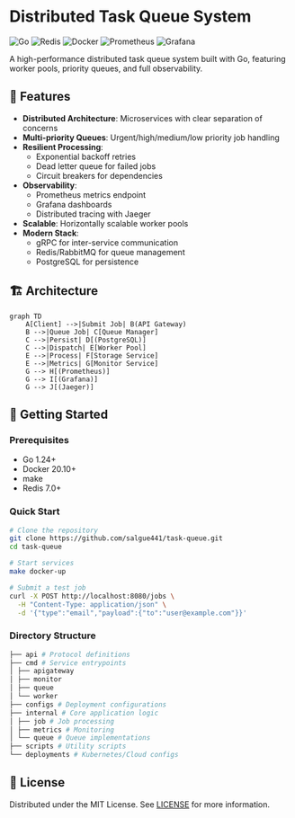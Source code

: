 # Distributed Task Queue System

<!-- Badges -->

![Go](https://img.shields.io/badge/Go-1.22+-00ADD8?logo=go)
![Redis](https://img.shields.io/badge/Redis-DC382D?logo=redis)
![Docker](https://img.shields.io/badge/Docker-2496ED?logo=docker)
![Prometheus](https://img.shields.io/badge/Prometheus-E6522C?logo=prometheus)
![Grafana](https://img.shields.io/badge/Grafana-F46800?logo=grafana)

A high-performance distributed task queue system built with Go, featuring worker pools, priority queues, and full observability.

## 🌟 Features

- **Distributed Architecture**: Microservices with clear separation of concerns
- **Multi-priority Queues**: Urgent/high/medium/low priority job handling
- **Resilient Processing**:
  - Exponential backoff retries
  - Dead letter queue for failed jobs
  - Circuit breakers for dependencies
- **Observability**:
  - Prometheus metrics endpoint
  - Grafana dashboards
  - Distributed tracing with Jaeger
- **Scalable**: Horizontally scalable worker pools
- **Modern Stack**:
  - gRPC for inter-service communication
  - Redis/RabbitMQ for queue management
  - PostgreSQL for persistence

## 🏗️ Architecture

```mermaid
graph TD
    A[Client] -->|Submit Job| B(API Gateway)
    B -->|Queue Job| C[Queue Manager]
    C -->|Persist| D[(PostgreSQL)]
    C -->|Dispatch| E[Worker Pool]
    E -->|Process| F[Storage Service]
    E -->|Metrics| G[Monitor Service]
    G --> H[(Prometheus)]
    G --> I[(Grafana)]
    G --> J[(Jaeger)]
```

## 🚀 Getting Started

### Prerequisites

- Go 1.24+
- Docker 20.10+
- make
- Redis 7.0+

### Quick Start

```bash
# Clone the repository
git clone https://github.com/salgue441/task-queue.git
cd task-queue

# Start services
make docker-up

# Submit a test job
curl -X POST http://localhost:8080/jobs \
  -H "Content-Type: application/json" \
  -d '{"type":"email","payload":{"to":"user@example.com"}}'
```

### Directory Structure

```bash
├── api # Protocol definitions
├── cmd # Service entrypoints
│ ├── apigateway
│ ├── monitor
│ ├── queue
│ └── worker
├── configs # Deployment configurations
├── internal # Core application logic
│ ├── job # Job processing
│ ├── metrics # Monitoring
│ └── queue # Queue implementations
├── scripts # Utility scripts
└── deployments # Kubernetes/Cloud configs
```

## 📄 License

Distributed under the MIT License. See [LICENSE](LICENSE) for more information.

